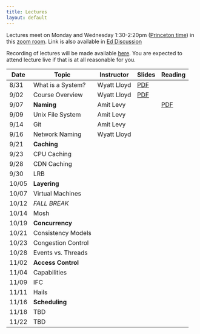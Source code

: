 ```yaml
---
title: Lectures
layout: default
---
```


Lectures meet on Monday and Wednesday 1:30-2:20pm ([Princeton
time](https://www.timeanddate.com/worldclock/converter.html?iso=20200831T173000&p1=179&p2=234&p3=104&p4=33&p5=136&p6=268&p7=44))
in this [zoom room](https://vault.cs50.io/42152b38-6256-4f17-839f-bd1a3994a40f
"Must Sign In To View").  Link is also available in [Ed
Discussion](https://us.edstem.org/courses/2353/discussion/113925)

Recording of lectures will be made available
[here](https://us.edstem.org/courses/2353/discussion/115390). You are
expected to attend lecture live if that is at all reasonable for you.

|Date   | Topic | Instructor | Slides| Reading |
|-------|-------|-------|-----|--------------------|
| 8/31  | What is a System? | Wyatt Lloyd | [PDF](/lectures/L01-systems.pdf) | |
| 9/02  | Course Overview   | Wyatt Lloyd | [PDF](/lectures/L02-overview.pdf) | |
| 9/07  | **Naming**        | Amit Levy | | [PDF](/lectures/L03-naming.pdf) |
| 9/09  | Unix File System  | Amit Levy | | |
| 9/14  | Git               | Amit Levy | | |
| 9/16  | Network Naming    | Wyatt Lloyd | | |
| 9/21  | **Caching**       | | | |
| 9/23  | CPU Caching       | | | |
| 9/28  | CDN Caching       | | | |
| 9/30  | LRB               | | | |
| 10/05 | **Layering**      | | | |
| 10/07 | Virtual Machines  | | | |
| 10/12 |  *FALL BREAK*     | | | |
| 10/14 | Mosh              | | | |
| 10/19 | **Concurrency**   | | | |
| 10/21 | Consistency Models| | | |
| 10/23 | Congestion Control| | | |
| 10/28 | Events vs. Threads| | | |
| 11/02 | **Access Control**| | | |
| 11/04 | Capabilities      | | | |
| 11/09 | IFC               | | | |
| 11/11 | Hails             | | | |
| 11/16 | **Scheduling**    | | | |
| 11/18 | TBD               | | | |
| 11/22 | TBD               | | | |
 
